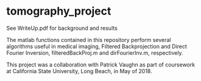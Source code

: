 # tomography_project

See WriteUp.pdf for background and results

The matlab functions contained in this repository perform several algorithms useful in medical imaging, Filtered Backprojection 
and Direct Fourier Inversion, filteredBackProj.m and dirFourierInv.m, respectively.

This project was a collaboration with Patrick Vaughn as part of coursework at California State University, Long Beach, in 
May of 2018.
